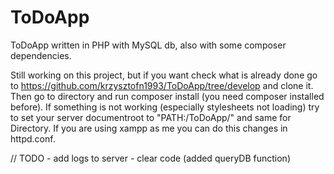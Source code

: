 # ToDoApp
ToDoApp written in PHP with MySQL db, also with some composer dependencies.

Still working on this project, but if you want check what is already done go to https://github.com/krzysztofn1993/ToDoApp/tree/develop
and clone it. Then go to directory and run composer install (you need composer installed before). If something is not working (especially
stylesheets not loading) try to set your server documentroot to "PATH:/ToDoApp/" and same for Directory.
If you are using xampp as me you can do this changes in httpd.conf.

// TODO
    - add logs to server
    - clear code (added queryDB function)